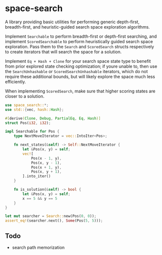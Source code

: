 # space-search

A library providing basic utilities for performing generic depth-first, breadth-first, and heuristic-guided search space exploration algorithms.

Implement `Searchable` to perform breadth-first or depth-first searching, and implement `ScoredSearchable` to perform heuristically guided search space exploration. Pass them to the `Search` and `ScoredSearch` structs respectively to create iterators that will search the space for a solution.

Implement `Eq + Hash + Clone` for your search space state type to benefit from prior explored state checking optimization; if youre unable to, then use the `SearchUnhashable` or `ScoredSearchUnhashable` iterators, which do not require these additional bounds, but will likely explore the space much less efficiently.

When implementing `ScoredSearch`, make sure that higher scoring states are closer to a solution.

```rust
use space_search::*;
use std::{vec, hash::Hash};

#[derive(Clone, Debug, PartialEq, Eq, Hash)]
struct Pos(i32, i32);

impl Searchable for Pos {
    type NextMoveIterator = vec::IntoIter<Pos>;

    fn next_states(&self) -> Self::NextMoveIterator {
        let &Pos(x, y) = self;
        vec![
            Pos(x - 1, y),
            Pos(x, y - 1),
            Pos(x + 1, y),
            Pos(x, y + 1),
        ].into_iter()
    }

    fn is_solution(&self) -> bool {
        let &Pos(x, y) = self;
        x == 5 && y == 5
    }
}

let mut searcher = Search::new(Pos(0, 0));
assert_eq!(searcher.next(), Some(Pos(5, 5)));
```

## Todo

* search path memorization